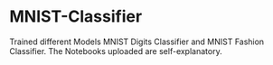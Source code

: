 # MNIST-Classifier

Trained different Models MNIST Digits Classifier and MNIST Fashion Classifier.
The Notebooks uploaded are self-explanatory.
